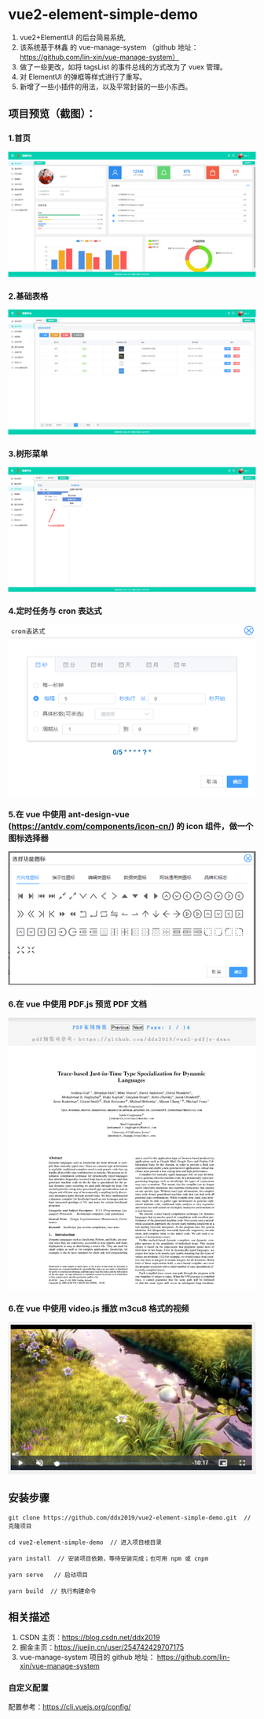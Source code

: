 # vue2-element-simple-demo

1. vue2+ElementUI 的后台简易系统,
2. 该系统基于林鑫 的 vue-manage-system （github 地址：https://github.com/lin-xin/vue-manage-system）
3. 做了一些更改，如将 tagsList 的事件总线的方式改为了 vuex 管理。
4. 对 ElementUI 的弹框等样式进行了重写。
5. 新增了一些小插件的用法，以及平常封装的一些小东西。

## 项目预览（截图）：

### 1.首页

![](project-img/home.png)

### 2.基础表格

![](project-img/base-table.png)

### 3.树形菜单

![](project-img/tree.jpg)

### 4.定时任务与 cron 表达式

![](project-img/cronExp.jpg)

### 5.在 vue 中使用 ant-design-vue (https://antdv.com/components/icon-cn/) 的 icon 组件，做一个图标选择器

![](project-img/antd-icon.png)

### 6.在 vue 中使用 PDF.js 预览 PDF 文档

![](project-img/preview-pdf1.png)

### 6.在 vue 中使用 video.js 播放 m3cu8 格式的视频

![](project-img/video.jpg)

## 安装步骤

```
git clone https://github.com/ddx2019/vue2-element-simple-demo.git  // 克隆项目

cd vue2-element-simple-demo  // 进入项目根目录

yarn install  // 安装项目依赖，等待安装完成；也可用 npm 或 cnpm

yarn serve   // 启动项目

yarn build  // 执行构建命令
```

## 相关描述

1. CSDN 主页：https://blog.csdn.net/ddx2019
2. 掘金主页：https://juejin.cn/user/254742429707175
3. vue-manage-system 项目的 github 地址： https://github.com/lin-xin/vue-manage-system

### 自定义配置

配置参考：https://cli.vuejs.org/config/
